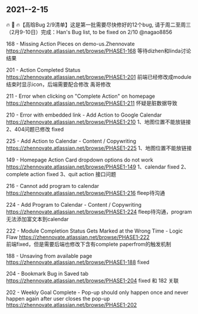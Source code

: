 
## 2021--2-15


🔥 🐛 🔥【高晗Bug 2/9清单】这是第一批需要尽快修好的12个bug, 请于周二至周三（2月9-10日）完成：Han's Bug list, to be fixed on 2/10 @nagao8856 

168 - Missing Action Pieces on demo-us.Zhennovate https://zhennovate.atlassian.net/browse/PHASE1-168
等待dizhen和linda讨论结果

201 - Action Completed Status	https://zhennovate.atlassian.net/browse/PHASE1-201
前端已经修改成module结束时显示icon，后端需要配合修改
禹哥修改

211 - Error when clicking on "Complete Action" on homepage https://zhennovate.atlassian.net/browse/PHASE1-211
怀疑是脏数据导致

210 - Error with embedded link - Add Action to Google Calendar https://zhennovate.atlassian.net/browse/PHASE1-210
1、地图位置不能放链接
2、404问题已修改 fixed


225 - Add Action to Calendar - Content / Copywriting https://zhennovate.atlassian.net/browse/PHASE1-225
1、地图位置不能放链接

149 - Homepage Action Card dropdown options do not work https://zhennovate.atlassian.net/browse/PHASE1-149
1、calendar fixed
2、complete action fixed
3、quit action 接口问题

216 - Cannot add program to calendar https://zhennovate.atlassian.net/browse/PHASE1-216
fleep待沟通

224 - Add Program to Calendar - Content / Copywriting https://zhennovate.atlassian.net/browse/PHASE1-224
fleep待沟通，program无法添加富文本到calendar

222 - Module Completion Status Gets Marked at the Wrong Time - Logic Flaw https://zhennovate.atlassian.net/browse/PHASE1-222	
前端fixed，但是需要后端也修改下含有complete paperfrom的触发机制

188	- Unsaving from available page https://zhennovate.atlassian.net/browse/PHASE1-188
fixed

204	- Bookmark Bug in Saved tab https://zhennovate.atlassian.net/browse/PHASE1-204
fixed 和 182 关联

202 - Weekly Goal Complete - Pop-up should only happen once and never happen again after user closes the pop-up https://zhennovate.atlassian.net/browse/PHASE1-202
